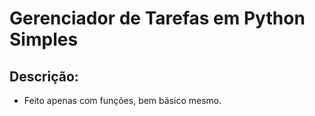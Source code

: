 # Gerenciador de Tarefas em Python Simples

## Descrição: 

- Feito apenas com funções, bem básico mesmo.
